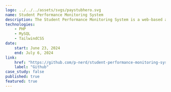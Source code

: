 ```yaml
---
logo: ../../../assets/svgs/paystubhero.svg
name: Student Performance Monitoring System
description: The Student Performance Monitoring System is a web-based application built with raw PHP.
technologies:
    - PHP
    - MySQL
    - TailwindCSS
date:
    start: June 23, 2024
    end: July 6, 2024
link:
    href: "https://github.com/p-nerd/student-performance-monitoring-system"
    label: "Github"
case_study: false
published: true
featured: true
---
```


